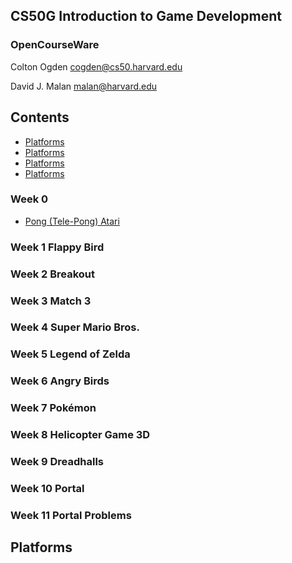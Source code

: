 ## CS50G Introduction to Game Development

### OpenCourseWare

Colton Ogden
cogden@cs50.harvard.edu

David J. Malan
malan@harvard.edu

## Contents

- [Platforms](#platforms)
- [Platforms](#platforms)
- [Platforms](#platforms)
- [Platforms](#platforms)

### Week 0
- [Pong (Tele-Pong) Atari](notes/week1pong.md)

### Week 1  Flappy Bird
### Week 2  Breakout
### Week 3  Match 3
### Week 4  Super Mario Bros.
### Week 5  Legend of Zelda
### Week 6  Angry Birds
### Week 7  Pokémon
### Week 8  Helicopter Game 3D
### Week 9  Dreadhalls
### Week 10 Portal
### Week 11 Portal Problems

## Platforms